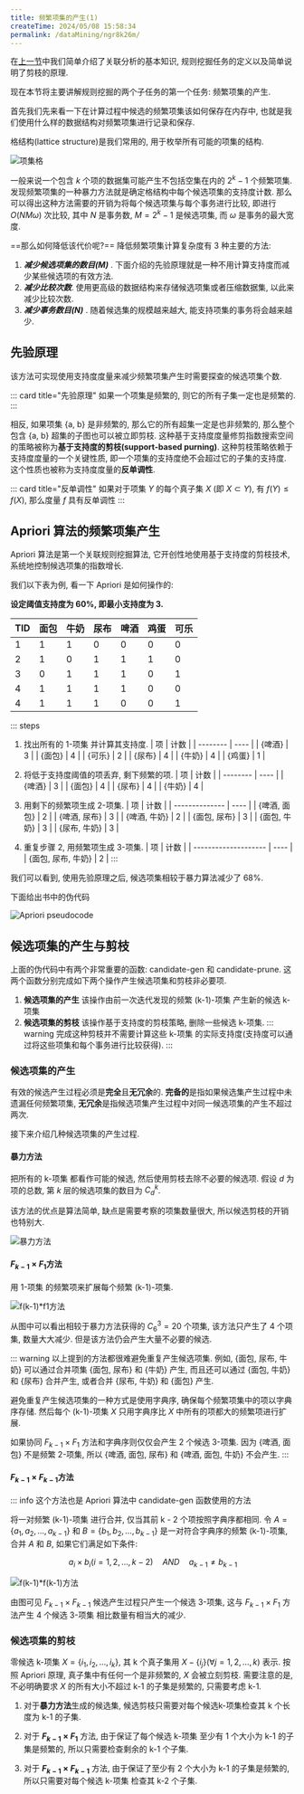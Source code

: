 ```yaml
---
title: 频繁项集的产生(1)
createTime: 2024/05/08 15:58:34
permalink: /dataMining/ngr8k26m/
---
```

在[上一节](/dataMining/j32xc8g7/)中我们简单介绍了关联分析的基本知识, 规则挖掘任务的定义以及简单说明了剪枝的原理.

现在本节将主要讲解规则挖掘的两个子任务的第一个任务: 频繁项集的产生.
<!-- more -->

首先我们先来看一下在计算过程中候选的频繁项集该如何保存在内存中, 也就是我们使用什么样的数据结构对频繁项集进行记录和保存.

格结构(lattice structure)是我们常用的, 用于枚举所有可能的项集的结构.

![项集格](/illustration/itemset.png)

一般来说一个包含 $k$ 个项的数据集可能产生不包括空集在内的 $2^k-1$ 个频繁项集. 发现频繁项集的一种暴力方法就是确定格结构中每个候选项集的支持度计数. 那么可以得出这种方法需要的开销为将每个候选项集与每个事务进行比较, 即进行 $O(NM \omega)$ 次比较, 其中 $N$ 是事务数, $M=2^k-1$ 是候选项集, 而 $\omega$ 是事务的最大宽度.

==那么如何降低该代价呢?== 降低频繁项集计算复杂度有 3 种主要的方法:
1. ***减少候选项集的数目($M$)*** . 下面介绍的先验原理就是一种不用计算支持度而减少某些候选项的有效方法.
2. ***减少比较次数***. 使用更高级的数据结构来存储候选项集或者压缩数据集, 以此来减少比较次数.
3. ***减少事务数目($N$)*** . 随着候选集的规模越来越大, 能支持项集的事务将会越来越少.

## 先验原理
该方法可实现使用支持度度量来减少频繁项集产生时需要探查的候选项集个数.

::: card  title="先验原理"
如果一个项集是频繁的, 则它的所有子集一定也是频繁的.
:::

相反, 如果项集 {a, b} 是非频繁的, 那么它的所有超集一定是也非频繁的, 那么整个包含 {a, b} 超集的子图也可以被立即剪枝. 这种基于支持度度量修剪指数搜索空间的策略被称为**基于支持度的剪枝(support-based purning)**. 这种剪枝策略依赖于支持度度量的一个关键性质, 即一个项集的支持度绝不会超过它的子集的支持度. 这个性质也被称为支持度度量的**反单调性**.

::: card  title="反单调性"
如果对于项集 $Y$ 的每个真子集 $X$ (即 $X \subset Y$), 有 $f(Y) \le f(X)$, 那么度量 $f$ 具有反单调性
:::

## Apriori 算法的频繁项集产生
Apriori 算法是第一个关联规则挖掘算法, 它开创性地使用基于支持度的剪枝技术, 系统地控制候选项集的指数增长.

我们以下表为例, 看一下 Apriori 是如何操作的:

**设定阈值支持度为 60%, 即最小支持度为 3.**

| TID | 面包 | 牛奶 | 尿布 | 啤酒 | 鸡蛋 | 可乐 |
| --- | ---- | ---- | ---- | ---- | ---- | ---- |
| 1   | 1    | 1    | 0    | 0    | 0    | 0    |
| 2   | 1    | 0    | 1    | 1    | 1    | 0    |
| 3   | 0    | 1    | 1    | 1    | 0    | 1    |
| 4   | 1    | 1    | 1    | 1    | 0    | 0    |
| 4   | 1    | 1    | 1    | 0    | 0    | 1    |

::: steps
1. 找出所有的 1-项集 并计算其支持度.
   | 项       | 计数 |
   | -------- | ---- |
   | \{啤酒\} | 3    |
   | \{面包\} | 4    |
   | \{可乐\} | 2    |
   | \{尿布\} | 4    |
   | \{牛奶\} | 4    |
   | \{鸡蛋\} | 1    |

2. 将低于支持度阈值的项丢弃, 剩下频繁的项.
   | 项       | 计数 |
   | -------- | ---- |
   | \{啤酒\} | 3    |
   | \{面包\} | 4    |
   | \{尿布\} | 4    |
   | \{牛奶\} | 4    |

3. 用剩下的频繁项生成 2-项集.
   | 项             | 计数 |
   | -------------- | ---- |
   | \{啤酒, 面包\} | 2    |
   | \{啤酒, 尿布\} | 3    |
   | \{啤酒, 牛奶\} | 2    |
   | \{面包, 尿布\} | 3    |
   | \{面包, 牛奶\} | 3    |
   | \{尿布, 牛奶\} | 3    |

4. 重复步骤 2, 用频繁项生成 3-项集.
    | 项                   | 计数 |
    | -------------------- | ---- |
    | \{面包, 尿布, 牛奶\} | 2    |
:::

我们可以看到, 使用先验原理之后, 候选项集相较于暴力算法减少了 68%.

<div id="apriori-pseudocode">下面给出书中的伪代码</div>

![Apriori pseudocode](/illustration/apriori-pseudocode.png)

## 候选项集的产生与剪枝
上面的伪代码中有两个非常重要的函数: candidate-gen 和 candidate-prune. 这两个函数分别完成如下两个操作产生候选项集和剪枝非必要项.
1. **候选项集的产生**
   该操作由前一次迭代发现的频繁 (k-1)-项集 产生新的候选 k-项集
2. **候选项集的剪枝**
   该操作基于支持度的剪枝策略, 删除一些候选 k-项集.
   ::: warning
   完成这种剪枝并不需要计算这些 k-项集 的实际支持度(支持度可以通过将这些项集和每个事务进行比较获得).
   :::

### 候选项集的产生
有效的候选产生过程必须是**完全**且**无冗余**的. **完备的**是指如果候选集产生过程中未遗漏任何频繁项集, **无冗余**是指候选项集产生过程中对同一候选项集的产生不超过两次.

接下来介绍几种候选项集的产生过程.

#### 暴力方法
把所有的 k-项集 都看作可能的候选, 然后使用剪枝去除不必要的候选项. 假设 $d$ 为项的总数, 第 $k$ 层的候选项集的数目为 $C_d^k$.

该方法的优点是算法简单, 缺点是需要考察的项集数量很大, 所以候选剪枝的开销也特别大.

![暴力方法](/illustration/brute-force.png)


#### $F_{k-1} \times F_{1}$方法
用 1-项集 的频繁项来扩展每个频繁 (k-1)-项集.

![f(k-1)*f1方法](/illustration/fk-1-f1.png)

从图中可以看出相较于暴力方法获得的 $C_6^3 = 20$ 个项集, 该方法只产生了 4 个项集, 数量大大减少. 但是该方法仍会产生大量不必要的候选.

::: warning
以上提到的方法都很难避免重复产生候选项集. 例如, {面包, 尿布, 牛奶} 可以通过合并项集 {面包, 尿布} 和 {牛奶} 产生, 而且还可以通过 {面包, 牛奶} 和 {尿布} 合并产生, 或者合并 {尿布, 牛奶} 和 {面包} 产生.

避免重复产生候选项集的一种方式是使用字典序, 确保每个频繁项集中的项以字典序存储. 然后每个 (k-1)-项集 $X$ 只用字典序比 $X$ 中所有的项都大的频繁项进行扩展.

如果协同 $F_{k-1} \times F_{1}$ 方法和字典序则仅仅会产生 2 个候选 3-项集. 因为 {啤酒, 面包} 不是频繁 2-项集, 所以 {啤酒, 面包, 尿布} 和 {啤酒, 面包, 牛奶} 不会产生.
:::

#### $F_{k-1} \times F_{k-1}$方法
::: info 这个方法也是 Apriori 算法中 candidate-gen 函数使用的方法

将一对频繁 (k-1)-项集 进行合并, 仅当其前 k - 2 个项按照字典序都相同. 令 $A = \{a_1, a_2, \dots, a_{k-1}\}$ 和 $B = \{b_1, b_2, \dots , b_{k-1}\}$ 是一对符合字典序的频繁 (k-1)-项集, 合并 $A$ 和 $B$, 如果它们满足如下条件:

$$\tag{2.1} a_i \times b_i (i=1,2,\dots, k-2) \quad AND \quad a_{k-1} \neq b_{k-1}$$

![f(k-1)*f(k-1)方法](/illustration/fk-1-fk-1.png)

由图可见 $F_{k-1} \times F_{k-1}$ 候选产生过程只产生一个候选 3-项集, 这与 $F_{k-1} \times F_{1}$ 方法产生 4 个候选 3-项集 相比数量有相当大的减少.

### 候选项集的剪枝
零候选 k-项集 $X=\{i_1, i_2, \dots, i_k\}$, 其 k 个真子集用 $X-\{i_j\}(\forall j=1,2,\dots,k)$ 表示. 按照 Apriori 原理, 真子集中有任何一个是非频繁的, $X$ 会被立刻剪枝. 需要注意的是, 不必明确要求 $X$ 的所有大小不超过 k-1 的子集是频繁的, 只需要考虑 k-1.

1. 对于**暴力方法**生成的候选集, 候选剪枝只需要对每个候选k-项集检查其 k 个长度为 k-1 的子集.

2. 对于 **$F_{k-1} \times F_{1}$** 方法, 由于保证了每个候选 k-项集 至少有 1 个大小为 k-1 的子集是频繁的, 所以只需要检查剩余的 k-1 个子集.

3. 对于 **$F_{k-1} \times F_{k-1}$** 方法, 由于保证了至少有 2 个大小为 k-1 的子集是频繁的, 所以只需要对每个候选 k-项集 检查其 k-2 个子集.
